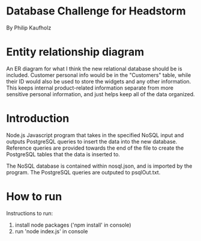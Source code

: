 # Database Challenge for Headstorm

By Philip Kaufholz


# Entity relationship diagram
An ER diagram for what I think the new relational database should be is included. Customer personal info would be in the "Customers" table, while their ID would also be used to store
the widgets and any other information. This keeps internal product-related information separate from more sensitive personal information, and just helps keep all of the data organized.

# Introduction

Node.js Javascript program that takes in the specified NoSQL input and outputs PostgreSQL queries to insert the data into the new database. Reference queries are provided towards the end of the file to create the PostgreSQL tables that the data is inserted to.

The NoSQL database is contained within nosql.json, and is imported by the program. The PostgreSQL queries are outputed to psqlOut.txt. 



# How to run
Instructions to run: 
1. install node packages ('npm install' in console)
2. run 'node index.js' in console